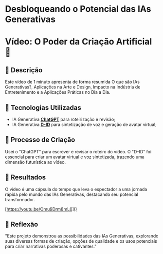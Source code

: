 # Desbloqueando o Potencial das IAs Generativas
# Vídeo: O Poder da Criação Artificial 🎥

## 📒 Descrição
Este vídeo de 1 minuto apresenta de forma resumida O que são IAs Generativas?, Aplicações na Arte e Design, Impacto na Indústria de Entretenimento e a Aplicações Práticas no Dia a Dia.

## 🤖 Tecnologias Utilizadas
- IA Generativa **[ChatGPT](https://chat.openai.com)** para roteirização e revisão;
- IA Generativa **[D-ID](https://www.d-id.com)** para sintetização de voz e geração de avatar virtual;


## 🧐 Processo de Criação
Usei o "ChatGPT" para escrever e revisar o roteiro do vídeo. O "D-ID" foi essencial para criar um avatar virtual e voz sintetizada, trazendo uma dimensão futurística ao vídeo.

## 🚀 Resultados
O vídeo é uma cápsula do tempo que leva o espectador a uma jornada rápida pelo mundo das IAs Generativas, destacando seu potencial transformador.

[https://youtu.be/Omu9Drm8mL0]()

## 💭 Reflexão
"Este projeto demonstrou as possibilidades das IAs Generativas, explorando suas diversas formas de criação, opções de qualidade e os usos potenciais para criar narrativas poderosas e cativantes."
